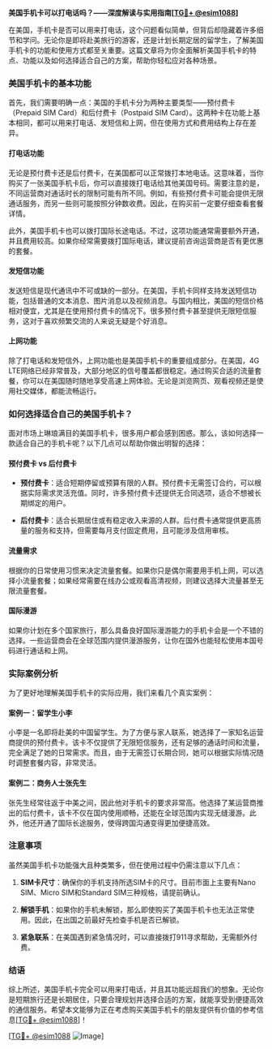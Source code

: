 **美国手机卡可以打电话吗？——深度解读与实用指南[[TG💪+ @esim1088](https://t.me/s/esim1088)]**

在美国，手机卡是否可以用来打电话，这个问题看似简单，但背后却隐藏着许多细节和学问。无论你是即将赴美旅行的游客，还是计划长期定居的留学生，了解美国手机卡的功能和使用方式都至关重要。这篇文章将为你全面解析美国手机卡的特点、功能以及如何选择适合自己的方案，帮助你轻松应对各种场景。

### 美国手机卡的基本功能

首先，我们需要明确一点：美国的手机卡分为两种主要类型——预付费卡（Prepaid SIM Card）和后付费卡（Postpaid SIM Card）。这两种卡在功能上基本相同，都可以用来打电话、发短信和上网，但在使用方式和费用结构上存在差异。

#### 打电话功能

无论是预付费卡还是后付费卡，在美国都可以正常拨打本地电话。这意味着，当你购买了一张美国手机卡后，你可以直接拨打电话给其他美国号码。需要注意的是，不同运营商对通话时长的限制可能有所不同。例如，有些预付费卡可能会提供无限通话服务，而另一些则可能按照分钟数收费。因此，在购买前一定要仔细查看套餐详情。

此外，美国手机卡也可以拨打国际长途电话。不过，这项功能通常需要额外开通，并且费用较高。如果你经常需要拨打国际电话，建议提前咨询运营商是否有更优惠的套餐。

#### 发短信功能

发送短信是现代通讯中不可或缺的一部分。在美国，手机卡同样支持发送短信功能，包括普通的文本消息、图片消息以及视频消息。与国内相比，美国的短信价格相对便宜，尤其是在使用预付费卡的情况下。很多预付费卡甚至提供无限短信服务，这对于喜欢频繁交流的人来说无疑是个好消息。

#### 上网功能

除了打电话和发短信外，上网功能也是美国手机卡的重要组成部分。在美国，4G LTE网络已经非常普及，大部分地区的信号覆盖都很稳定。通过购买合适的流量套餐，你可以在美国随时随地享受高速上网体验。无论是浏览网页、观看视频还是使用社交媒体，都能流畅运行。

### 如何选择适合自己的美国手机卡？

面对市场上琳琅满目的美国手机卡，很多用户都会感到困惑。那么，该如何选择一款适合自己的手机卡呢？以下几点可以帮助你做出明智的选择：

#### 预付费卡 vs 后付费卡

- **预付费卡**：适合短期停留或预算有限的人群。预付费卡无需签订合约，可以根据实际需求灵活充值。同时，许多预付费卡还提供无合同选项，适合不想被长期绑定的用户。
  
- **后付费卡**：适合长期居住或有稳定收入来源的人群。后付费卡通常提供更高质量的服务和支持，但需要每月支付固定费用，且可能涉及信用审核。

#### 流量需求

根据你的日常使用习惯来决定流量套餐。如果你只是偶尔需要用手机上网，可以选择小流量套餐；如果经常需要在线办公或观看高清视频，则建议选择大流量甚至无限流量套餐。

#### 国际漫游

如果你计划在多个国家旅行，那么具备良好国际漫游能力的手机卡会是一个不错的选择。一些运营商会在全球范围内提供漫游服务，让你在国外也能轻松使用本国号码进行通话和上网。

### 实际案例分析

为了更好地理解美国手机卡的实际应用，我们来看几个真实案例：

#### 案例一：留学生小李

小李是一名即将赴美的中国留学生。为了方便与家人联系，她选择了一家知名运营商提供的预付费卡。该卡不仅提供了无限短信服务，还有足够的通话时间和流量，完全满足了她的日常需求。而且，由于无需签订长期合同，她可以根据实际情况随时调整套餐内容，非常灵活。

#### 案例二：商务人士张先生

张先生经常往返于中美之间，因此他对手机卡的要求非常高。他选择了某运营商推出的后付费卡，该卡不仅在国内使用顺畅，还能在全球范围内实现无缝漫游。此外，他还开通了国际长途服务，使得跨国沟通变得更加便捷高效。

### 注意事项

虽然美国手机卡功能强大且种类繁多，但在使用过程中仍需注意以下几点：

1. **SIM卡尺寸**：确保你的手机支持所选SIM卡的尺寸。目前市面上主要有Nano SIM、Micro SIM和Standard SIM三种规格，请提前确认。
   
2. **解锁手机**：如果你的手机未解锁，那么即使购买了美国手机卡也无法正常使用。因此，在出国之前最好先检查手机是否已解锁。

3. **紧急联系**：在美国遇到紧急情况时，可以直接拨打911寻求帮助，无需额外付费。

### 结语

综上所述，美国手机卡完全可以用来打电话，并且其功能远超我们的想象。无论你是短期旅行还是长期居住，只要合理规划并选择合适的方案，就能享受到便捷高效的通信服务。希望本文能够为正在考虑购买美国手机卡的朋友提供有价值的参考信息[[TG💪+ @esim1088](https://t.me/s/esim1088)]！

[[TG💪+ @esim1088](https://t.me/s/esim1088) ![Image](https://i.postimg.cc/4NQfJmqS/Snipaste-2025-05-13-00-14-12.png)]